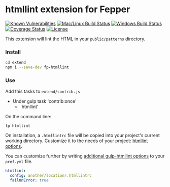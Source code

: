 # htmllint extension for Fepper

[![Known Vulnerabilities][snyk-image]][snyk-url]
[![Mac/Linux Build Status][travis-image]][travis-url]
[![Windows Build Status][appveyor-image]][appveyor-url]
[![Coverage Status][coveralls-image]][coveralls-url]
[![License][license-image]][license-url]

This extension will lint the HTML in your `public/patterns` directory.

### Install

```bash
cd extend
npm i --save-dev fp-htmllint
```

### Use

Add this tasks to `extend/contrib.js`

* Under gulp task 'contrib:once'
  * 'htmllint'

On the command line:

```shell
fp htmllint
```

On installation, a `.htmllintrc` file will be copied into your project's current 
working directory. Customize it to the needs of your project: 
<a href="https://github.com/htmllint/htmllint/wiki/Options" target="_blank">
htmllint options</a>.

You can customize further by writing 
<a href="https://github.com/yvanavermaet/gulp-htmllint#options" target="_blank">
additional gulp-htmllint options</a>
to your `pref.yml` file. 

```yaml
htmllint:
  config: another/location/.htmllintrc
  failOnError: true
```

[snyk-image]: https://snyk.io/test/github/electric-eloquence/fp-htmllint/master/badge.svg
[snyk-url]: https://snyk.io/test/github/electric-eloquence/fp-htmllint/master

[travis-image]: https://img.shields.io/travis/electric-eloquence/fp-htmllint/master.svg?label=mac%20%26%20linux
[travis-url]: https://travis-ci.org/electric-eloquence/fp-htmllint

[appveyor-image]: https://img.shields.io/appveyor/ci/e2tha-e/fp-htmllint/master.svg?label=windows
[appveyor-url]: https://ci.appveyor.com/project/e2tha-e/fp-htmllint

[coveralls-image]: https://img.shields.io/coveralls/electric-eloquence/fp-htmllint/master.svg
[coveralls-url]: https://coveralls.io/r/electric-eloquence/fp-htmllint

[license-image]: https://img.shields.io/github/license/electric-eloquence/fp-htmllint.svg
[license-url]: https://raw.githubusercontent.com/electric-eloquence/fp-htmllint/master/LICENSE
